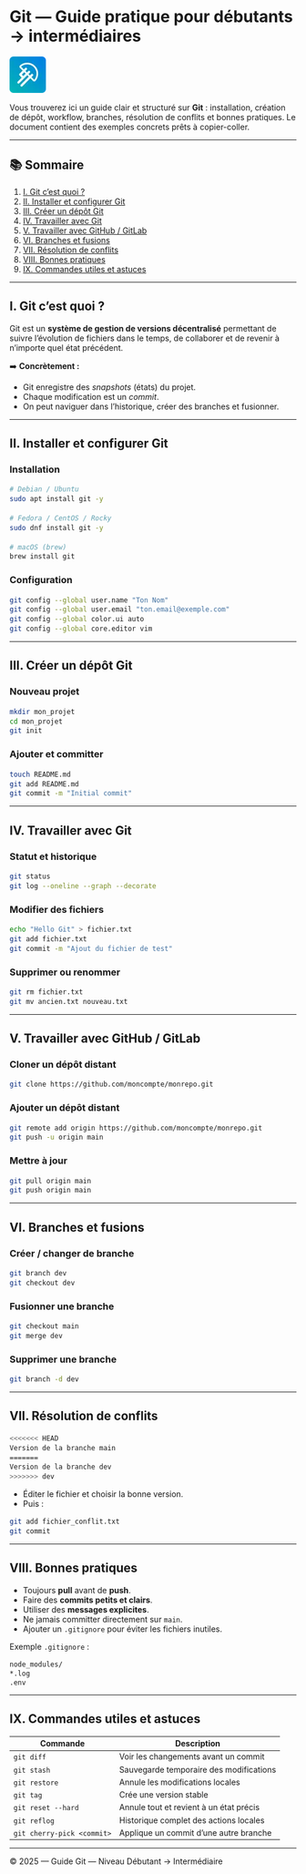 # Git — Guide pratique pour débutants → intermédiaires

![LaMeDuSe_LOGO](./img/LaMeDuSe_logo.webp)

Vous trouverez ici un guide clair et structuré sur **Git** : installation, création de dépôt, workflow, branches, résolution de conflits et bonnes pratiques. Le document contient des exemples concrets prêts à copier-coller.

---

## 📚 Sommaire

1. [I. Git c’est quoi ?](#i-git-cest-quoi)  
2. [II. Installer et configurer Git](#ii-installer-et-configurer-git)  
3. [III. Créer un dépôt Git](#iii-créer-un-dépôt-git)  
4. [IV. Travailler avec Git](#iv-travailler-avec-git)  
5. [V. Travailler avec GitHub / GitLab](#v-travailler-avec-github--gitlab)  
6. [VI. Branches et fusions](#vi-branches-et-fusions)  
7. [VII. Résolution de conflits](#vii-résolution-de-conflits)  
8. [VIII. Bonnes pratiques](#viii-bonnes-pratiques)  
9. [IX. Commandes utiles et astuces](#ix-commandes-utiles-et-astuces)

---

## I. Git c’est quoi ?

Git est un **système de gestion de versions décentralisé** permettant de suivre l’évolution de fichiers dans le temps, de collaborer et de revenir à n’importe quel état précédent.

➡️ **Concrètement :**  
- Git enregistre des *snapshots* (états) du projet.  
- Chaque modification est un *commit*.  
- On peut naviguer dans l’historique, créer des branches et fusionner.

---

## II. Installer et configurer Git

### Installation
```bash
# Debian / Ubuntu
sudo apt install git -y

# Fedora / CentOS / Rocky
sudo dnf install git -y

# macOS (brew)
brew install git
```

### Configuration
```bash
git config --global user.name "Ton Nom"
git config --global user.email "ton.email@exemple.com"
git config --global color.ui auto
git config --global core.editor vim
```

---

## III. Créer un dépôt Git

### Nouveau projet
```bash
mkdir mon_projet
cd mon_projet
git init
```

### Ajouter et committer
```bash
touch README.md
git add README.md
git commit -m "Initial commit"
```

---

## IV. Travailler avec Git

### Statut et historique
```bash
git status
git log --oneline --graph --decorate
```

### Modifier des fichiers
```bash
echo "Hello Git" > fichier.txt
git add fichier.txt
git commit -m "Ajout du fichier de test"
```

### Supprimer ou renommer
```bash
git rm fichier.txt
git mv ancien.txt nouveau.txt
```

---

## V. Travailler avec GitHub / GitLab

### Cloner un dépôt distant
```bash
git clone https://github.com/moncompte/monrepo.git
```

### Ajouter un dépôt distant
```bash
git remote add origin https://github.com/moncompte/monrepo.git
git push -u origin main
```

### Mettre à jour
```bash
git pull origin main
git push origin main
```

---

## VI. Branches et fusions

### Créer / changer de branche
```bash
git branch dev
git checkout dev
```

### Fusionner une branche
```bash
git checkout main
git merge dev
```

### Supprimer une branche
```bash
git branch -d dev
```

---

## VII. Résolution de conflits

```bash
<<<<<<< HEAD
Version de la branche main
=======
Version de la branche dev
>>>>>>> dev
```

- Éditer le fichier et choisir la bonne version.  
- Puis :
```bash
git add fichier_conflit.txt
git commit
```

---

## VIII. Bonnes pratiques

- Toujours **pull** avant de **push**.  
- Faire des **commits petits et clairs**.  
- Utiliser des **messages explicites**.  
- Ne jamais committer directement sur `main`.  
- Ajouter un `.gitignore` pour éviter les fichiers inutiles.  

Exemple `.gitignore` :
```
node_modules/
*.log
.env
```

---

## IX. Commandes utiles et astuces

| Commande | Description |
|-----------|-------------|
| `git diff` | Voir les changements avant un commit |
| `git stash` | Sauvegarde temporaire des modifications |
| `git restore` | Annule les modifications locales |
| `git tag` | Crée une version stable |
| `git reset --hard` | Annule tout et revient à un état précis |
| `git reflog` | Historique complet des actions locales |
| `git cherry-pick <commit>` | Applique un commit d’une autre branche |

---

© 2025 — Guide Git — Niveau Débutant → Intermédiaire
